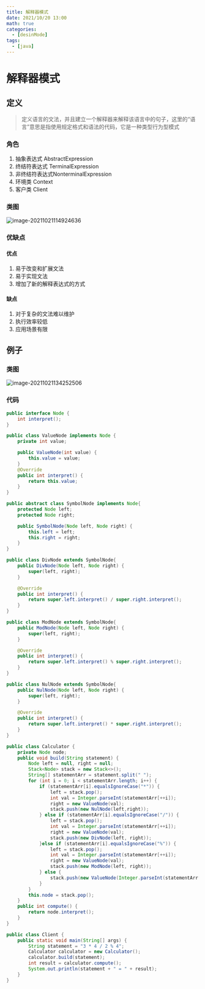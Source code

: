```yaml
---
title: 解释器模式
date: 2021/10/20 13:00
math: true
categories:
  - [desinMode]
tags:
  - [java]
---
```


# 解释器模式

## 定义

> 定义语言的文法，并且建立一个解释器来解释该语言中的句子，这里的“语言”意思是指使用规定格式和语法的代码，它是一种类型行为型模式

### 角色

1. 抽象表达式 AbstractExpression
2. 终结符表达式 TerminalExpression
3. 非终结符表达式NonterminalExpression
4. 环境类 Context
5. 客户类 Client

### 类图



![image-20211021114924636](https://fastly.jsdelivr.net/gh/xiaou66/picture@master/image/1634788175656image-20211021114924636.png)

### 优缺点

#### 优点

1. 易于改变和扩展文法
2. 易于实现文法
3. 增加了新的解释表达式的方式

#### 缺点

1. 对于复杂的文法难以维护
2. 执行效率较低
3. 应用场景有限

## 例子

### 类图

![image-20211021134252506](https://fastly.jsdelivr.net/gh/xiaou66/picture@master/image/1634794977041image-20211021134252506.png)

### 代码

```java Node.java
public interface Node {
    int interpret();
}
```

```java ValueNode.java
public class ValueNode implements Node {
    private int value;

    public ValueNode(int value) {
        this.value = value;
    }
    @Override
    public int interpret() {
        return this.value;
    }
}
```

```java SymbolNode.java
public abstract class SymbolNode implements Node{
    protected Node left;
    protected Node right;

    public SymbolNode(Node left, Node right) {
        this.left = left;
        this.right = right;
    }
}
```

```java DivNode.java
public class DivNode extends SymbolNode{
    public DivNode(Node left, Node right) {
        super(left, right);
    }

    @Override
    public int interpret() {
        return super.left.interpret() / super.right.interpret();
    }
}
```

```java ModNode.java
public class ModNode extends SymbolNode{
    public ModNode(Node left, Node right) {
        super(left, right);
    }

    @Override
    public int interpret() {
        return super.left.interpret() % super.right.interpret();
    }
}
```

```java NulNode.java
public class NulNode extends SymbolNode{
    public NulNode(Node left, Node right) {
        super(left, right);
    }

    @Override
    public int interpret() {
        return super.left.interpret() * super.right.interpret();
    }
}
```

```java Calculator.java
public class Calculator {
    private Node node;
    public void build(String statement) {
        Node left = null, right = null;
        Stack<Node> stack = new Stack<>();
        String[] statementArr = statement.split(" ");
        for (int i = 0; i < statementArr.length; i++) {
            if (statementArr[i].equalsIgnoreCase("*")) {
                left = stack.pop();
                int val = Integer.parseInt(statementArr[++i]);
                right = new ValueNode(val);
                stack.push(new NulNode(left,right));
            } else if (statementArr[i].equalsIgnoreCase("/")) {
                left = stack.pop();
                int val = Integer.parseInt(statementArr[++i]);
                right = new ValueNode(val);
                stack.push(new DivNode(left, right));
            }else if (statementArr[i].equalsIgnoreCase("%")) {
                left = stack.pop();
                int val = Integer.parseInt(statementArr[++i]);
                right = new ValueNode(val);
                stack.push(new ModNode(left, right));
            } else {
                stack.push(new ValueNode(Integer.parseInt(statementArr[i])));
            }
        }
        this.node = stack.pop();
    }
    public int compute() {
        return node.interpret();
    }
}
```

```java Client.java
public class Client {
    public static void main(String[] args) {
        String statement = "3 * 4 / 2 % 4";
        Calculator calculator = new Calculator();
        calculator.build(statement);
        int result = calculator.compute();
        System.out.println(statement + " = " + result);
    }
}
```

